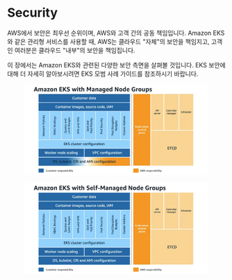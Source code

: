 # Security

AWS에서 보안은 최우선 순위이며, AWS와 고객 간의 공동 책임입니다. Amazon EKS와 같은 관리형 서비스를 사용할 때, AWS는 클라우드 "자체"의 보안을 책임지고, 고객인 여러분은 클라우드 "내부"의 보안을 책임집니다.

이 장에서는 Amazon EKS와 관련된 다양한 보안 측면을 살펴볼 것입니다. EKS 보안에 대해 더 자세히 알아보시려면 EKS 모범 사례 가이드를 참조하시기 바랍니다.

<figure><img src="../.gitbook/assets/image (17) (1).png" alt=""><figcaption></figcaption></figure>

<figure><img src="../.gitbook/assets/image (1) (1) (1) (1) (1).png" alt=""><figcaption></figcaption></figure>

